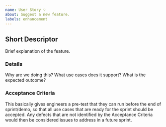 ```yaml
---
name: User Story 💡
about: Suggest a new feature.
labels: enhancement
---
```

## Short Descriptor
Brief explanation of the feature.
### Details
Why are we doing this? What use cases does it support? What is the expected outcome?
### Acceptance Criteria
This basically gives engineers a pre-test that they can run before the end of sprint/demo, so that all use cases that are ready for the sprint should be accepted.  Any defects that are not identified by the Acceptance Criteria would then be considered issues to address in a future sprint.